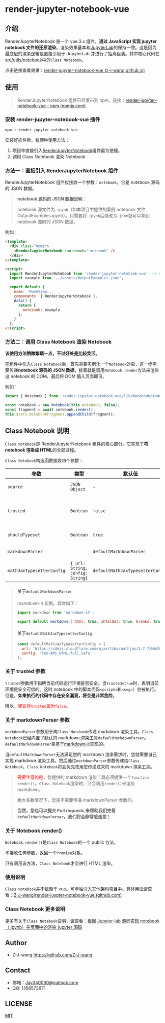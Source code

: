 # render-jupyter-notebook-vue

## 介绍

RenderJupyterNotebook 是一个 vue 3.x 组件，**通过 JavaScript 实现 jupyter notebook 文件的还原渲染**。渲染效果基本和[JupyterLab](https://github.com/jupyterlab/jupyterlab)的保持一致。这是因为最底层的渲染逻辑是直接引用于 JupyterLab 并进行了抽离组装。其中核心代码在[src/utils/notebook](https://github.com/Z-J-wang/render-juypter-notebook-vue/tree/master/src/utils/notebook)中的`Class Notebook`。

点击链接查看效果：<a href="https://z-j-wang.github.io/render-juypter-notebook-vue/#/" target="_blank">render-jupyter-notebook-vue (z-j-wang.github.io)</a>

## 使用

> RenderJupyterNotebook 组件已经发布到 npm。链接：[render-jupyter-notebook-vue - npm (npmjs.com)](https://www.npmjs.com/package/render-jupyter-notebook-vue)

### 安装 render-jupyter-notebook-vue 插件

```bash
npm i render-jupyter-notebook-vue
```

安装好插件后，有两种使用方法：

1. 项目中直接引入[RenderJupyterNotebook](https://github.com/Z-J-wang/render-juypter-notebook-vue/blob/master/src/components/RenderJupyterNotebook.vue)组件最为便捷。
2. 调用 Class Notebook 渲染 Notebook

### 方法一：直接引入 RenderJupyterNotebook 组件

RenderJupyterNotebook 组件仅接收一个参数：`notebook`。它是 notebook 源码的 JSON 数据。

> **notebook 源码的 JSON 数据说明**：
>
> notebook 源文件为`.ipynb`（如本项目中提供的案例 notebook 文件 OutputExamples.ipynb）。只需要将`.ipynb`后缀改为`.json`就可以拿到 notebook 源码的 JSON 数据。

例如：

```html
<template>
  <div class="home">
    <RenderJupyterNotebook :notebook="notebook" />
  </div>
</template>

<script>
  import RenderJupyterNotebook from 'render-jupyter-notebook-vue'; // vue 3.x 写法
  import example from '../assets/OutputExamples.json';

  export default {
    name: 'HomeView',
    components: { RenderJupyterNotebook },
    data() {
      return {
        notebook: example
      };
    }
  };
</script>
```

### 方法二：调用 Class Notebook 渲染 Notebook

**该使用方法稍微繁琐一点，不过好处是比较灵活。**

在组件中引入`Class Notebook`后，首先需要实例化一个`Notebook`对象，这一步需要传递**notebook 源码的 JSON 数据**，接着就是调用`Notebook.render`方法来渲染出 notebook 的 DOM。最后将 DOM 插入页面即可。

例如：

```js
import { Notebook } from 'render-jupyter-notebook-vue/lib/Notebook/index.umd';

const notebook = new Notebook(this.notebook, false);
const fragment = await notebook.render();
this.$refs.NotebookFragment.appendChild(fragment);
```

## Class Notebook 说明

`Class Notebook`是 RenderJupyterNotebook 组件的核心部分。它实现了**将 notebook 渲染成 HTML**的全部过程。

`Class Notebook`构造函数接收四个参数：

| 参数                      | 类型                             | 默认值                           | 说明                                                   |
| ------------------------- | -------------------------------- | -------------------------------- | ------------------------------------------------------ |
| `source`                  | `JSON Object`                    | -                                | notebook 源码的 JSON 数据                              |
| `trusted`                 | `Boolean`                        | `false`                          | 用于说明当前运行环境是否安全可信，涉及 Script,SVG 渲染 |
| `shouldTypeset`           | `Boolean`                        | `true`                           | 是否对数学公式字符进行 latex 排版                      |
| `markdownParser`          |                                  | `defaultMarkdownParser`          | markdown 渲染工具                                      |
| `mathJaxTypesetterConfig` | `{ url: String, config: String}` | `defaultMathJaxTypesetterConfig` | `MathJaxTypesetter`配置项                              |

> #### 关于`defaultMarkdownParser`
>
> markdown-it 实例。具体如下：
>
> ```js
> import markdown from 'markdown-it';
>
> export default markdown({ html: true, xhtmlOut: true, breaks: true, linkify: true });
> ```
>
> #### 关于`defaultMathJaxTypesetterConfig`
>
> ```js
> const defaultMathJaxTypesetterConfig = {
>   url: 'https://cdnjs.cloudflare.com/ajax/libs/mathjax/2.7.7/MathJax.js',
>   config: 'TeX-AMS_HTML-full,Safe'
> };
> ```

### 关于 trusted 参数

`trusted`参数用于指明当前代码运行环境是否安全。当`trusted=true`时，表明当前环境是安全可信的。这时 notebook 中的脚本代码`<script>`和`<svg>`）会被执行。但是，**如果执行的代码中存在安全漏洞，将会是非常危险**。

所以，<font color="red">建议将`trusted`设为`false`</font>。

### 关于 markdownParser 参数

`markdownParser`参数用于向`Class Notebook`传递 markdown 渲染工具。`Class Notebook`已经内置了默认的 markdown 渲染工具`defaultMarkdownParser`。`defaultMarkdownParser`是基于[markdown-it](https://github.com/markdown-it/markdown-it#readme)实现的。

当`defaultMarkdownParser`无法满足您的 markdown 渲染需求时，您就需要自己实现 markdown 渲染工具，然后通过`markdownParser`参数传递给`Class Notebook`，`Class Notebook`将会优先使用您传递过来的 markdown 渲染工具。

> <font color=red>需要注意的是</font>，您提供的 markdown 渲染工具必须提供一个`function render()`。`Class Notebook`渲染时，只会调用`render()`来渲染 markdown。

> 绝大多数情况下，您是不需要传递 markdownParser 参数的。

> **当然，您也可以提交 Pull requests 来帮助我们完善`defaultMarkdownParser`。我们将会非常感谢您！**

### 关于 Notebook.render()

`Notebook.render()`是`Class Notebook`的一个 public 方法。

不接收任何参数，返回一个`Promise`对象。

只有调用该方法，`Class Notebook`才会进行 HTML 渲染。

### 使用说明

`Class Notebook`并不依赖于 vue。可单独引入其他架构项目中。具体用法请查看：[Z-J-wang/render-juypter-notebook-vue (github.com)](https://github.com/Z-J-wang/render-juypter-notebook-vue#方法二调用class-notebook渲染notebook)

### Class Notebook 更多说明

更多有关于`Class Notebook`说明，请查看：[根据 Jupyter-lab 源码实现 notebook（.ipynb）在页面中的渲染\_jupyter 源码](https://blog.csdn.net/weixin_44869002/article/details/129008963)

## Author

- Z-J-wang <https://github.com/Z-J-wang>

## Contact

- 邮箱：<a href="mailto:Jay040030@outlook.com">Jay040030@outlook.com</a>
- QQ: 1356573671

## LICENSE

[MIT](https://opensource.org/licenses/MIT)
